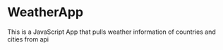 # WeatherApp
 This is a JavaScript App that pulls weather information of countries and cities from api
